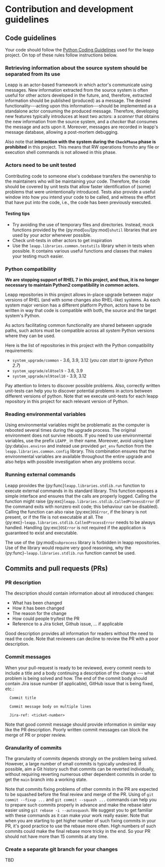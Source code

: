 # Contribution and development guidelines
## Code guidelines

Your code should follow the [Python Coding Guidelines](https://leapp.readthedocs.io/en/latest/python-coding-guidelines.html) used for the leapp project. On top of these rules follow instructions
below.

### Retrieving information about the source system should be separated from its use
Leapp is an actor-based framework in which actor's communicate using messages.
New information extracted from the source system is often useful for other
actors developed in the future, and, therefore, extracted information should be
published (produced) as a message. The desired functionality---acting upon this
information---should be implemented as a standalone actor consuming the produced message.
Therefore, developing new features typically introduces at least two actors:
a _scanner_ that obtains the new information from the source system, and a _checker_
that consumes the message and acts upon it. Moreover, messages are recorded
in leapp's message database, allowing a post-mortem debugging.

Also note that **interaction with the system during the `CheckPhase` phase is
prohibited** in this project. This means that RW operations from/to any file
or execution shell commands is not allowed in this phase.

### Actors need to be unit tested
Contributing code to someone else's codebase transfers the ownership to the
maintainers who will be maintaining your code. Therefore, the code should be
covered by unit tests that allow faster identification of (some) problems that
were unintentionally introduced. Tests also provide a useful window into how
you intend your code to be called, and witness the effort that have put into the
code, i.e., the code has been previously executed.

#### Testing tips
- Try avoiding the use of temporary files and directories. Instead, mock functions
provided by the {py:mod}`os`/{py:mod}`shutil` libraries that are used by your actor whenever possible.
- Check unit-tests in other actors to get inspiration
- Use the `leapp.libraries.common.testutils` library when in tests when possible.
  It contains various useful functions and classes that makes your testing much
  easier.

### Python compatibility
**We are stopping support of RHEL 7 in this project, and thus, it is no longer
necessary to maintain Python2 compatibility in _common_ actors.**

Leapp repositories in this project allows in-place upgrade between major versions
of RHEL (and with some changes also RHEL-like) systems. As each system major
version has a different platform Python, actors have to be written in way that
code is compatible with both, the source and the target system's Python.

As actors facilitating common functionality are shared between upgrade paths,
such actors must be compatible across all _system_ Python versions where they
can be used.

Here is the list of repositories in this project with the Python compatibility
requirements:
* `system_upgrade/common` - 3.6, 3.9, 3.12 (_you can start to ignore Python 2.7_)
* `system_upgrade/el8toel9` - 3.6, 3.9
* `system_upgrade/el9toel10` - 3.9, 3.12

Pay attention to linters to discover possible problems. Also, correctly written
unit-tests can help you to discover potential problems in actors between different
versions of python. Note that we execute unit-tests for each leapp repository
in this project for each relevant version of Python.

### Reading environmental variables
Using environmental variables might be problematic as the computer is rebooted
several times during the upgrade process. The original environment does not
survive reboots. If you need to use environmental variables, use the prefix `LEAPP_`
in their name. Moreover, avoid using bare {py:data}`os.environ` and instead use provided
`get_env` function from the `leapp.libraries.common.config` library.
This combination ensures that the environmental variables are available
throughout the entire upgrade and also helps with possible investigation when
any problems occur.

### Running external commands
Leapp provides the {py:func}`leapp.libraries.stdlib.run` function to execute
external commands in its standard library. This function exposes a simple
interface and ensures that the calls are properly logged. Calling the function
might raise {py:exc}`leapp.libraries.stdlib.CalledProcessError` (if the command
exits with nonzero exit code; this behaviour can be disabled). Calling the
function can also raise {py:exc}`OSError`, if the binary is not present, or if
the file is not executable at all. The
{py:exc}`~leapp.libraries.stdlib.CalledProcessError` needs to be always
handled. Handling {py:exc}`OSError` is not required if the application is
guaranteed to exist and executable.

The use of the {py:mod}`subprocess` library is forbidden in leapp repositories.
Use of the library would require very good reasoning, why the
{py:func}`~leapp.libraries.stdlib.run` function cannot be used.

## Commits and pull requests (PRs)
### PR description
The description should contain information about all introduced changes:
* What has been changed
* How it has been changed
* The reason for the change
* How could people try/test the PR
* Reference to a Jira ticket, Github issue, ... if applicable

Good description provides all information for readers without the need to
read the code. Note that reviewers can decline to review the PR with a poor
description.

### Commit messages
When your pull-request is ready to be reviewed, every commit needs to include
a title and a body continuing a description of the change --- what problem is
being solved and how. The end of the commit body should contain Jira issue
number (if applicable), GitHub issue that is being fixed, etc.:
```
  Commit title

  Commit message body on multiple lines

  Jira-ref: <ticket-number>
```

Note that good commit message should provide information in similar way like
the PR description. Poorly written commit messages can block the merge of PR
or proper review.

### Granularity of commits
The granularity of commits depends strongly on the problem being solved. However,
a large number of small commits is typically undesired. If possible, aim a
Git history such that commits can be reverted individually, without requiring reverting
numerous other dependent commits in order to get the `main` branch into a working state.

Note that commits fixing problems of other commits in the PR are expected to be
squashed before the final review and merge of the PR. Using of `git commit --fixup ...`
and `git commit --squash ...` commands can help you to prepare such commits
properly in advance and make the rebase later easier using `git rebase -i --autosquash`.
We suggest you to get familiar with these commands as it can make your work really
easier. Note that when you are starting to get higher number of such fixing commits
in your PR, it's good practice to use the rebase more often. High numbers of such
commits could make the final rebase more tricky in the end. So your PR should not
have more than 15 commits at any time.

### Create a separate git branch for your changes
TBD

